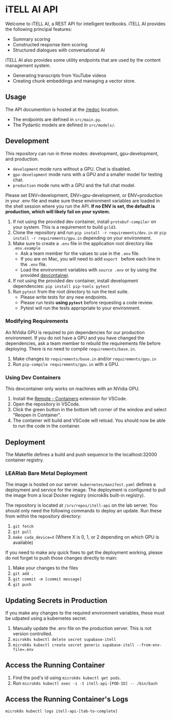 # iTELL AI API

Welcome to iTELL AI, a REST API for intelligent textbooks. iTELL AI provides the following principal features:

- Summary scoring
- Constructed response item scoring
- Structured dialogues with conversational AI

iTELL AI also provides some utility endpoints that are used by the content management system. 
 - Generating transcripts from YouTube videos
 - Creating chunk embeddings and managing a vector store.

## Usage

The API documention is hosted at the [/redoc](https://itell-api.learlab.vanderbilt.edu/redoc) location.
 - The endpoints are defined in `src/main.py`.
 - The Pydantic models are defined in `src/models/`.

## Development

This repository can run in three modes: development, gpu-development, and production.

 - `development` mode runs without a GPU. Chat is disabled.
 - `gpu-development` mode runs with a GPU and a smaller model for testing chat.
 - `production` mode runs with a GPU and the full chat model.

Please set ENV=development, ENV=gpu-development, or ENV=production in your .env file and make sure these environment variables are loaded in the shell session where you run the API.
 **If no ENV is set, the default is production, which will likely fail on your system.**

1. If not using the provided dev container, install `protobuf-compiler` on your system. This is a requirement to build `gcld3`.
2. Clone the repository and run `pip install -r requirements/dev.in` or `pip install -r requirements/gpu.in` depending on your environment.
3. Make sure to create a `.env` file in the application root directory like `.env.example`
   - Ask a team member for the values to use in the `.env` file.
   - If you are on Mac, you will need to add `export ` before each line in the `.env` file.
   - Load the environment variables with `source .env` or by using the provided [devcontainer](#using-dev-containers).
4. If not using the provided dev container, install development dependencies: `pip install pip-tools pytest`
5. Run `pytest` from the root directory to run the test suite.
   - Please write tests for any new endpoints.
   - Please run tests **using `pytest`** before requesting a code review.
   - Pytest will run the tests appropriate to your environment.

### Modifying Requirements
An NVidia GPU is required to pin dependencies for our production environment. If you do not have a GPU and you have changed the dependencies, ask a team member to rebuild the requirements file before deploying. There is no need to compile `requirements/base.in`.

1. Make changes to `requirements/base.in` and/or `requirements/gpu.in`
2. Run `pip-compile requirements/gpu.in` with a GPU.

### Using Dev Containers
This devcontainer only works on machines with an NVidia GPU.

1. Install the [Remote - Containers](https://marketplace.visualstudio.com/items?itemName=ms-vscode-remote.remote-containers) extension for VSCode.
2. Open the repository in VSCode.
3. Click the green button in the bottom left corner of the window and select "Reopen in Container".
4. The container will build and VSCode will reload. You should now be able to run the code in the container.

## Deployment

The Makefile defines a build and push sequence to the localhost:32000 container registry.

### LEARlab Bare Metal Deployment

The image is hosted on our server. `kubernetes/manifest.yaml` defines a deployment and service for the image. The deployment is configured to pull the image from a local Docker registry (microk8s built-in registry).

The repository is located at `/srv/repos/itell-api` on the lab server. You should only need the following commands to deploy an update. Run these from within the repository directory:

1. `git fetch`  
2. `git pull`  
3. `make cuda_device=X` (Where X is 0, 1, or 2 depending on which GPU is available)

If you need to make any quick fixes to get the deployment working, please do not forget to push those changes directly to main:  
1. Make your changes to the files
2. `git add .`
3. `git commit -m [commit message]`
4. `git push`

## Updating Secrets in Production
If you make any changes to the required environment variables, these must be udpated using a kubernetes secret.

1. Manually update the .env file on the production server. This is not version controlled.
2. `microk8s kubectl delete secret supabase-itell`
3. `microk8s kubectl create secret generic supabase-itell --from-env-file=.env`

## Access the Running Container
1. Find the pod's id using `microk8s kubectl get pods`.
2. Run `microk8s kubectl exec -i -t itell-api-[POD-ID] -- /bin/bash`

## Access the Running Container's Logs

`microk8s kubectl logs itell-api-[tab-to-complete]`
